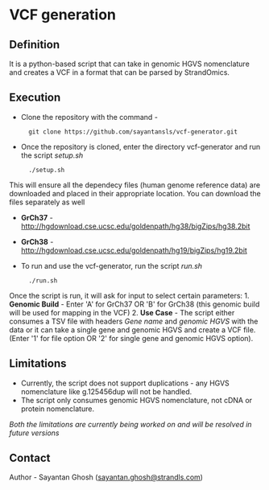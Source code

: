 # VCF generation 

## Definition

It is a python-based script that can take in genomic HGVS nomenclature and creates a VCF in a format that can be parsed by StrandOmics. 

## Execution

* Clone the repository with the command - 

		git clone https://github.com/sayantansls/vcf-generator.git

* Once the repository is cloned, enter the directory vcf-generator and run the script *setup.sh*

		./setup.sh

This will ensure all the dependecy files (human genome reference data) are downloaded and placed in their appropriate location.
You can download the files separately as well
* **GrCh37** - http://hgdownload.cse.ucsc.edu/goldenpath/hg38/bigZips/hg38.2bit
* **GrCh38** - http://hgdownload.cse.ucsc.edu/goldenpath/hg19/bigZips/hg19.2bit

* To run and use the vcf-generator, run the script *run.sh*

		./run.sh

Once the script is run, it will ask for input to select certain parameters:
    1. **Genomic Build** - Enter 'A' for GrCh37 OR 'B' for GrCh38 (this genomic build will be used for mapping in the VCF)
    2. **Use Case** - The script either consumes a TSV file with headers *Gene name* and *genomic HGVS* with the data or it can take a single gene and genomic HGVS and create a VCF file. (Enter '1' for file option OR '2' for single gene and genomic HGVS option).

## Limitations

* Currently, the script does not support duplications - any HGVS nomenclature like g.125456dup will not be handled.
* The script only consumes genomic HGVS nomenclature, not cDNA or protein nomenclature.

*Both the limitations are currently being worked on and will be resolved in future versions*

## Contact

Author - Sayantan Ghosh (sayantan.ghosh@strandls.com)

